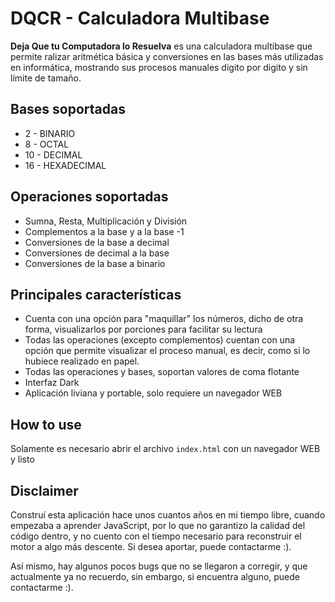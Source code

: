 # DQCR - Calculadora Multibase

**Deja Que tu Computadora lo Resuelva**
 es una calculadora multibase que permite
 ralizar aritmética básica y conversiones en las bases más
 utilizadas en informática, mostrando sus procesos
 manuales digito por digito y sin límite de 
 tamaño.

## Bases soportadas

- 2 - BINARIO
- 8 - OCTAL
- 10 - DECIMAL
- 16 - HEXADECIMAL

## Operaciones soportadas

- Sumna, Resta, Multiplicación y División
- Complementos a la base y a la base -1
- Conversiones de la base a decimal
- Conversiones de decimal a la base
- Conversiones de la base a binario

## Principales características

- Cuenta con una opción para "maquillar" los números,
dicho de otra forma, visualizarlos por porciones
para facilitar su lectura
- Todas las operaciones (excepto complementos) cuentan con una opción 
que permite visualizar el proceso manual, es decir,
como si lo hubiece realizado en papel.
- Todas las operaciones y bases, soportan valores de coma flotante
- Interfaz Dark
- Aplicación liviana y portable, solo requiere un navegador WEB


## How to use

Solamente es necesario abrir el archivo `index.html` con un navegador WEB
y listo

## Disclaimer

Construí esta aplicación hace unos cuantos años en mi tiempo libre, cuando empezaba
a aprender JavaScript, por lo que no garantizo la calidad del
código dentro, y no cuento con el tiempo necesario para reconstruir 
el motor a algo más descente. Si desea aportar, puede contactarme :).

Así mismo, hay algunos pocos bugs que no se llegaron a corregir, y que actualmente
ya no recuerdo, sin embargo, si encuentra alguno, puede contactarme :).